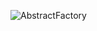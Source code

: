 ![AbstractFactory](https://user-images.githubusercontent.com/69672253/174274947-9ca5748b-af3d-475d-8f3c-aca526458d67.png) 

